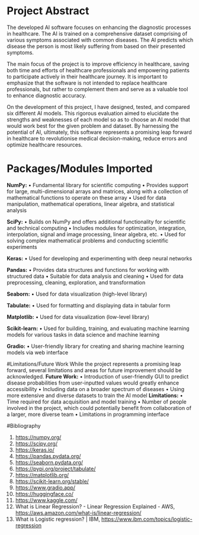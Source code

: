# Project Abstract
The developed AI software focuses on enhancing the diagnostic processes in healthcare. The AI is trained on a comprehensive dataset comprising of various symptoms associated with common diseases. The AI predicts which disease the person is most likely suffering from based on their presented symptoms. 

The main focus of the project is to improve efficiency in healthcare, saving both time and efforts of healthcare professionals and empowering patients to participate actively in their healthcare journey. It is important to emphasize that the software is not intended to replace healthcare professionals, but rather to complement them and serve as a valuable tool to enhance diagnostic accuracy.

On the development of this project, I have designed, tested, and compared six different AI models. This rigorous evaluation aimed to elucidate the strengths and weaknesses of each model so as to choose an AI model that would work best for the given problem and dataset. By harnessing the potential of AI, ultimately, this software represents a promising leap forward in healthcare to revolutionise medical decision-making, reduce errors and optimize healthcare resources.

# Packages/Modules Imported
**NumPy:**
• Fundamental library for scientific computing
• Provides support for large, multi-dimensional arrays and matrices, along with a collection of mathematical functions to operate on these array
• Used for data manipulation, mathematical operations, linear algebra, and statistical analysis

**SciPy:**
• Builds on NumPy and offers additional functionality for scientific and technical computing
• Includes modules for optimization, integration, interpolation, signal and image processing, linear algebra, etc.
• Used for solving complex mathematical problems and conducting scientific experiments

**Keras:**
• Used for developing and experimenting with deep neural networks

**Pandas:**
• Provides data structures and functions for working with structured data
• Suitable for data analysis and cleaning
• Used for data preprocessing, cleaning, exploration, and transformation

**Seaborn:**
• Used for data visualization (high-level library)

**Tabulate:**
• Used for formatting and displaying data in tabular form

**Matplotlib:**
• Used for data visualization (low-level library)

**Scikit-learn:**
• Used for building, training, and evaluating machine learning models for various tasks in data science and machine learning

**Gradio:**
• User-friendly library for creating and sharing machine learning models via web interface

#Limitations/Future Work
While the project represents a promising leap forward, several limitations and areas for future improvement should be acknowledged.
**Future Work:**
• Introduction of user-friendly GUI to predict disease probabilities from user-inputted values would greatly enhance accessibility
• Including data on a broader spectrum of diseases
• Using more extensive and diverse datasets to train the AI model
**Limitations:**
• Time required for data acquisition and model training
• Number of people involved in the project, which could potentially benefit from collaboration of a larger, more diverse team
• Limitations in programming interface

#Bibliography
1. https://numpy.org/
2. https://scipy.org/
3. https://keras.io/
4. https://pandas.pydata.org/
5. https://seaborn.pydata.org/
6. https://pypi.org/project/tabulate/
7. https://matplotlib.org/
8. https://scikit-learn.org/stable/
9. https://www.gradio.app/
10. https://huggingface.co/
11. https://www.kaggle.com/
12. What is Linear Regression? - Linear Regression Explained - AWS, https://aws.amazon.com/what-is/linear-regression/
13. What is Logistic regression? | IBM, https://www.ibm.com/topics/logistic-regression
